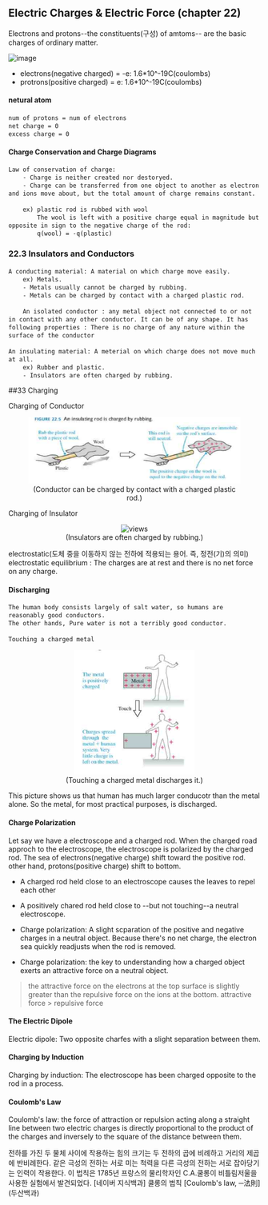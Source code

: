 ## Electric Charges & Electric Force         (chapter 22)
Electrons and protons--the constituents(구성) of amtoms-- are the basic charges of ordinary matter.

![image](https://cdn.britannica.com/09/149209-004-E4AA2D63.jpg)

- electrons(negative charged) = -e: 1.6*10^-19C(coulombs)
- protrons(positive charged) = e: 1.6*10^-19C(coulombs)

#### netural atom
    num of protons = num of electrons
    net charge = 0
    excess charge = 0

#### Charge Conservation and Charge Diagrams 
    Law of conservation of charge: 
        - Charge is neither created nor destoryed.
        - Charge can be transferred from one object to another as electron and ions move about, but the total amount of charge remains constant.

        ex) plastic rod is rubbed with wool
            The wool is left with a positive charge equal in magnitude but opposite in sign to the negative charge of the rod:
            q(wool) = -q(plastic)

### 22.3 Insulators and Conductors

    A conducting material: A material on which charge move easily.
        ex) Metals.
        - Metals usually cannot be charged by rubbing. 
        - Metals can be charged by contact with a charged plastic rod.

        An isolated conductor : any metal object not connected to or not in contact with any other conductor. It can be of any shape. It has following properties : There is no charge of any nature within the surface of the conductor

    An insulating material: A meterial on which charge does not move much at all.
        ex) Rubber and plastic.
        - Insulators are often charged by rubbing.
        

##33 Charging

  Charging of Conductor
<center>
    <figure>
        <img src="/assets/post-img/phy131/물리.PNG" alt="views">
        <figcaption>(Conductor can be charged by contact with a charged plastic rod.)</figcaption>
    </figure>
</center>

  Charging of Insulator
<center>
    <figure>
        <img src="/assets/post-img/phy131/charging of counductor.PNG" alt="views">
        <figcaption>(Insulators are often charged by rubbing.)</figcaption>
    </figure>
</center>
    
electrostatic(도체 중을 이동하지 않는 전하에 적용되는 용어. 즉, 정전(기)의 의미)
electrostatic equilibrium : The charges are at rest and there is no net force on any charge.

#### Discharging
    The human body consists largely of salt water, so humans are reasonably good conductors.
    The other hands, Pure water is not a terribly good conductor.

    Touching a charged metal
<center>
    <figure>
        <img src="/assets/post-img/phy131/Touching a charged metal.PNG" alt="views">
        <figcaption>(Touching a charged metal discharges it.)</figcaption>
    </figure>
</center>

This picture shows us that human has much larger conducotr than the metal alone.
So the metal, for most practical purposes, is discharged.

#### Charge Polarization

Let say we have a electroscope and a charged rod.
When the charged road approch to the electroscope, the electroscope is polarized by the charged rod.
The sea of electrons(negative charge) shift toward the positive rod.
other hand, protons(positive charge) shift to bottom.

- A charged rod held close to an electroscope causes the leaves to repel each other
- A positively chared rod held close to --but not touching--a neutral electroscope.

- Charge polarization: A slight scparation of the positive and negative charges in a neutral object.
Because there's no net charge, the electron sea quickly readjusts when the rod is removed.
- Charge polarization: the key to understanding how a charged object exerts an attractive force on a neutral object.

> the attractive force on the electrons at the top surface is slightly greater than the repulsive force on the ions at the bottom.
    attractive force > repulsive force

#### The Electric Dipole

Electric dipole: Two opposite charfes with a slight separation between them.

#### Charging by Induction

Charging by induction: The electroscope has been charged opposite to the rod in a process.

#### Coulomb's Law

Coulomb's law: the force of attraction or repulsion acting along a straight line between two electric charges is directly proportional to the product of the charges and inversely to the square of the distance between them.

전하를 가진 두 물체 사이에 작용하는 힘의 크기는 두 전하의 곱에 비례하고 거리의 제곱에 반비례한다. 같은 극성의 전하는 서로 미는 척력을 다른 극성의 전하는 서로 잡아당기는 인력이 작용한다. 이 법칙은 1785년 프랑스의 물리학자인 C.A.쿨롱이 비틀림저울을 사용한 실험에서 발견되었다.
[네이버 지식백과] 쿨롱의 법칙 [Coulomb's law, ─法則] (두산백과)

